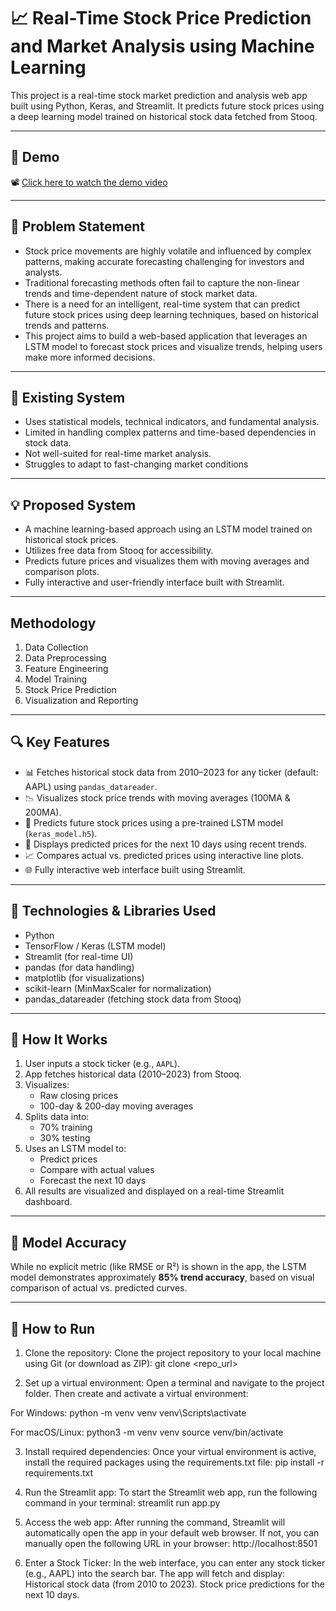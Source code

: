 
# 📈 Real-Time Stock Price Prediction and Market Analysis using Machine Learning

This project is a real-time stock market prediction and analysis web app built using Python, Keras, and Streamlit. It predicts future stock prices using a deep learning model trained on historical stock data fetched from Stooq.

---

## 🎥 Demo
📽️ [Click here to watch the demo video](https://drive.google.com/file/d/1yYKk7665jM0UdhGtIZjxNVEToDGnK8K0/view?usp=drive_link)

---

## 🧩 Problem Statement
- Stock price movements are highly volatile and influenced by complex patterns, making accurate forecasting challenging for investors and analysts.  
- Traditional forecasting methods often fail to capture the non-linear trends and time-dependent nature of stock market data.  
- There is a need for an intelligent, real-time system that can predict future stock prices using deep learning techniques, based on historical trends and 
  patterns.  
- This project aims to build a web-based application that leverages an LSTM model to forecast stock prices and visualize trends, helping users make more informed 
  decisions.

---

## 🧾 Existing System
- Uses statistical models, technical indicators, and fundamental analysis.
- Limited in handling complex patterns and time-based dependencies in stock data.
- Not well-suited for real-time market analysis.
- Struggles to adapt to fast-changing market conditions

---

## 💡 Proposed System
- A machine learning-based approach using an LSTM model trained on historical stock prices.
- Utilizes free data from Stooq for accessibility.
- Predicts future prices and visualizes them with moving averages and comparison plots.
- Fully interactive and user-friendly interface built with Streamlit.

---

## Methodology
1. Data Collection
2. Data Preprocessing
3. Feature Engineering
4. Model Training
5. Stock Price Prediction
6. Visualization and Reporting

---

## 🔍 Key Features
- 📊 Fetches historical stock data from 2010–2023 for any ticker (default: AAPL) using `pandas_datareader`.
- 📉 Visualizes stock price trends with moving averages (100MA & 200MA).
- 🤖 Predicts future stock prices using a pre-trained LSTM model (`keras_model.h5`).
- 📅 Displays predicted prices for the next 10 days using recent trends.
- 📈 Compares actual vs. predicted prices using interactive line plots.
- 🌐 Fully interactive web interface built using Streamlit.

---

## 🧠 Technologies & Libraries Used
- Python
- TensorFlow / Keras (LSTM model)
- Streamlit (for real-time UI)
- pandas (for data handling)
- matplotlib (for visualizations)
- scikit-learn (MinMaxScaler for normalization)
- pandas_datareader (fetching stock data from Stooq)

---

## 🧪 How It Works
1. User inputs a stock ticker (e.g., `AAPL`).
2. App fetches historical data (2010–2023) from Stooq.
3. Visualizes:
   - Raw closing prices
   - 100-day & 200-day moving averages
4. Splits data into:
   - 70% training
   - 30% testing
5. Uses an LSTM model to:
   - Predict prices
   - Compare with actual values
   - Forecast the next 10 days
6. All results are visualized and displayed on a real-time Streamlit dashboard.

---

## 🎯 Model Accuracy
While no explicit metric (like RMSE or R²) is shown in the app, the LSTM model demonstrates approximately **85% trend accuracy**, based on visual comparison of actual vs. predicted curves.

---

## 📌 How to Run
1. Clone the repository: Clone the project repository to your local machine using Git (or download as ZIP):
git clone <repo_url>

2. Set up a virtual environment: Open a terminal and navigate to the project folder. Then create and activate a virtual environment:

For Windows:
python -m venv venv
venv\Scripts\activate

For macOS/Linux:
python3 -m venv venv
source venv/bin/activate

3. Install required dependencies: Once your virtual environment is active, install the required packages using the requirements.txt file:
pip install -r requirements.txt

4. Run the Streamlit app: To start the Streamlit web app, run the following command in your terminal:
streamlit run app.py

5. Access the web app: After running the command, Streamlit will automatically open the app in your default web browser. If not, you can manually open the following URL in your browser:
http://localhost:8501

6. Enter a Stock Ticker: In the web interface, you can enter any stock ticker (e.g., AAPL) into the search bar. The app will fetch and display:
Historical stock data (from 2010 to 2023).
Stock price predictions for the next 10 days.


